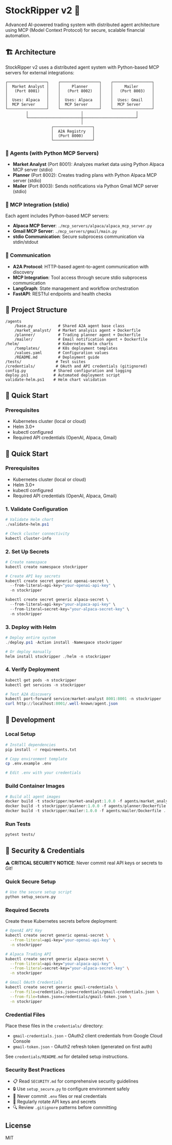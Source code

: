 # StockRipper v2 🚀

Advanced AI-powered trading system with distributed agent architecture using MCP (Model Context Protocol) for secure, scalable financial automation.

## 🏗️ Architecture

StockRipper v2 uses a distributed agent system with Python-based MCP servers for external integrations:

```
┌─────────────────┐    ┌─────────────────┐    ┌─────────────────┐
│  Market Analyst │    │     Planner     │    │     Mailer      │
│   (Port 8001)   │    │   (Port 8002)   │    │   (Port 8003)   │
│                 │    │                 │    │                 │
│  Uses: Alpaca   │    │  Uses: Alpaca   │    │  Uses: Gmail    │
│  MCP Server     │    │  MCP Server     │    │  MCP Server     │
└─────────────────┘    └─────────────────┘    └─────────────────┘
         │                       │                       │
         └───────────────────────┼───────────────────────┘
                                 │
                    ┌─────────────────┐
                    │  A2A Registry   │
                    │  (Port 8000)    │
                    └─────────────────┘
```

### 🎯 Agents (with Python MCP Servers)
- **Market Analyst** (Port 8001): Analyzes market data using Python Alpaca MCP server (stdio)
- **Planner** (Port 8002): Creates trading plans with Python Alpaca MCP server (stdio)
- **Mailer** (Port 8003): Sends notifications via Python Gmail MCP server (stdio)

### 🔗 MCP Integration (stdio)
Each agent includes Python-based MCP servers:
- **Alpaca MCP Server**: `./mcp_servers/alpaca/alpaca_mcp_server.py`
- **Gmail MCP Server**: `./mcp_servers/gmail/main.py`
- **stdio Communication**: Secure subprocess communication via stdin/stdout

### 📡 Communication
- **A2A Protocol**: HTTP-based agent-to-agent communication with discovery
- **MCP Integration**: Tool access through secure stdio subprocess communication
- **LangGraph**: State management and workflow orchestration
- **FastAPI**: RESTful endpoints and health checks

## 📁 Project Structure

```
/agents
    /base.py           # Shared A2A agent base class
    /market_analyst/   # Market analysis agent + Dockerfile
    /planner/          # Trading planner agent + Dockerfile  
    /mailer/           # Email notification agent + Dockerfile
/helm/                 # Kubernetes Helm charts
    /templates/        # K8s deployment templates
    /values.yaml       # Configuration values
    /README.md         # Deployment guide
/tests/               # Test suites
/credentials/         # OAuth and API credentials (gitignored)
config.py            # Shared configuration and logging
deploy.ps1           # Automated deployment script
validate-helm.ps1    # Helm chart validation
```

## 🚀 Quick Start

### Prerequisites
- Kubernetes cluster (local or cloud)
- Helm 3.0+
- kubectl configured
- Required API credentials (OpenAI, Alpaca, Gmail)

## 🚀 Quick Start

### Prerequisites
- Kubernetes cluster (local or cloud)
- Helm 3.0+
- kubectl configured
- Required API credentials (OpenAI, Alpaca, Gmail)

### 1. Validate Configuration
```powershell
# Validate Helm chart
./validate-helm.ps1

# Check cluster connectivity
kubectl cluster-info
```

### 2. Set Up Secrets
```powershell
# Create namespace
kubectl create namespace stockripper

# Create API key secrets
kubectl create secret generic openai-secret \
  --from-literal=api-key="your-openai-api-key" \
  -n stockripper

kubectl create secret generic alpaca-secret \
  --from-literal=api-key="your-alpaca-api-key" \
  --from-literal=secret-key="your-alpaca-secret-key" \
  -n stockripper
```

### 3. Deploy with Helm
```powershell
# Deploy entire system
./deploy.ps1 -Action install -Namespace stockripper

# Or deploy manually
helm install stockripper ./helm -n stockripper
```

### 4. Verify Deployment
```powershell
kubectl get pods -n stockripper
kubectl get services -n stockripper

# Test A2A discovery
kubectl port-forward service/market-analyst 8001:8001 -n stockripper
curl http://localhost:8001/.well-known/agent.json
```

## 🔧 Development

### Local Setup
```bash
# Install dependencies
pip install -r requirements.txt

# Copy environment template  
cp .env.example .env

# Edit .env with your credentials
```

### Build Container Images
```powershell
# Build all agent images
docker build -t stockripper/market-analyst:1.0.0 -f agents/market_analyst/Dockerfile .
docker build -t stockripper/planner:1.0.0 -f agents/planner/Dockerfile .
docker build -t stockripper/mailer:1.0.0 -f agents/mailer/Dockerfile .
```

### Run Tests
```bash
pytest tests/
```

## 🔐 Security & Credentials

⚠️ **CRITICAL SECURITY NOTICE**: Never commit real API keys or secrets to Git!

### Quick Secure Setup
```bash
# Use the secure setup script
python setup_secure.py
```

### Required Secrets
Create these Kubernetes secrets before deployment:

```bash
# OpenAI API Key
kubectl create secret generic openai-secret \
  --from-literal=api-key="your-openai-api-key" \
  -n stockripper

# Alpaca Trading API
kubectl create secret generic alpaca-secret \
  --from-literal=api-key="your-alpaca-api-key" \
  --from-literal=secret-key="your-alpaca-secret-key" \
  -n stockripper

# Gmail OAuth Credentials
kubectl create secret generic gmail-credentials \
  --from-file=credentials.json=credentials/gmail-credentials.json \
  --from-file=token.json=credentials/gmail-token.json \
  -n stockripper
```

### Credential Files
Place these files in the `credentials/` directory:
- `gmail-credentials.json` - OAuth2 client credentials from Google Cloud Console
- `gmail-token.json` - OAuth2 refresh token (generated on first auth)

See `credentials/README.md` for detailed setup instructions.

### Security Best Practices
- 📋 Read `SECURITY.md` for comprehensive security guidelines
- 🔒 Use `setup_secure.py` to configure environment safely
- 🚫 Never commit `.env` files or real credentials
- 🔄 Regularly rotate API keys and secrets
- 🔍 Review `.gitignore` patterns before committing

## License

MIT
